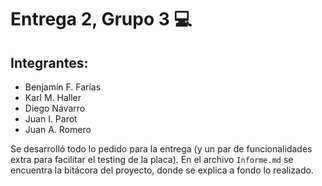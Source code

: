 ﻿# Entrega 2, Grupo 3 :computer:

## Integrantes:

- Benjamín F. Farías
- Karl M. Haller
- Diego Navarro
- Juan I. Parot
- Juan A. Romero

Se desarrolló todo lo pedido para la entrega (y un par de funcionalidades extra para facilitar el testing de la placa). En el archivo `Informe.md` se encuentra la bitácora del proyecto, donde se explica a fondo lo realizado.
